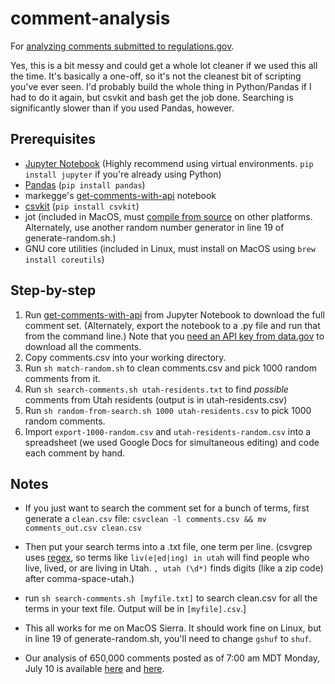 # comment-analysis
For [analyzing comments submitted to regulations.gov](https://medium.com/westwise/america-to-trump-and-zinke-dont-touch-national-monuments-8f4b40c43599).

Yes, this is a bit messy and could get a whole lot cleaner if we used this all the time. It's basically a one-off, so it's not the cleanest bit of scripting you've ever seen. I'd probably build the whole thing in Python/Pandas if I had to do it again, but csvkit and bash get the job done. Searching is significantly slower than if you used Pandas, however.

## Prerequisites
- [Jupyter Notebook](https://jupyter.org) (Highly recommend using virtual environments. `pip install jupyter` if you're already using Python)
- [Pandas](http://pandas.pydata.org/) (`pip install pandas`)
- markegge's [get-comments-with-api](https://github.com/markegge/fr-2017-09490-comments/blob/master/get-comments-with-api.ipynb) notebook
- [csvkit](https://csvkit.readthedocs.io/en/1.0.2/) (`pip install csvkit`)
- jot (included in MacOS, must [compile from source](http://unix.ittoolbox.com/groups/technical-functional/shellscript-l/jot-on-linux-4025237) on other platforms. Alternately, use another random number generator in line 19 of generate-random.sh.)
- GNU core utilities (included in Linux, must install on MacOS using `brew install coreutils`)

## Step-by-step
1. Run [get-comments-with-api](https://github.com/markegge/fr-2017-09490-comments/blob/master/get-comments-with-api.ipynb) from Jupyter Notebook to download the full comment set. (Alternately, export the notebook to a .py file and run that from the command line.) Note that you [need an API key from data.gov](https://regulationsgov.github.io/developers/key/) to download all the comments.
1. Copy comments.csv into your working directory.
1. Run `sh match-random.sh` to clean comments.csv and pick 1000 random comments from it.
1. Run `sh search-comments.sh utah-residents.txt` to find *possible* comments from Utah residents (output is in utah-residents.csv)
1. Run `sh random-from-search.sh 1000 utah-residents.csv` to pick 1000 random comments.
1. Import `export-1000-random.csv` and `utah-residents-random.csv` into a spreadsheet (we used Google Docs for simultaneous editing) and code each comment by hand.

## Notes
- If you just want to search the comment set for a bunch of terms, first generate a `clean.csv` file: `csvclean -l comments.csv && mv comments_out.csv clean.csv`
- Then put your search terms into a .txt file, one term per line. (csvgrep uses [regex](https://regex101.com), so terms like `liv(e|ed|ing) in utah` will find people who live, lived, or are living in Utah. `, utah (\d*)` finds digits (like a zip code) after comma-space-utah.)
- run `sh search-comments.sh [myfile.txt]` to search clean.csv for all the terms in your text file. Output will be in `[myfile].csv`.]

- This all works for me on MacOS Sierra. It should work fine on Linux, but in line 19 of generate-random.sh, you'll need to change `gshuf` to `shuf`.

- Our analysis of 650,000 comments posted as of 7:00 am MDT Monday, July 10 is available [here](https://docs.google.com/spreadsheets/d/1BdAXRK-sVjqu-NK5nmaIKCR1-dDW2VDO48CDD9_FREA/pubhtml) and [here](https://docs.google.com/spreadsheets/d/1uZf4JD1x9gdRS66ZMcYC_1Aib8hU1fXBVeFgFVyeWUI/pubhtml).
